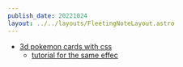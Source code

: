 ```yaml
---
publish_date: 20221024    
layout: ../../layouts/FleetingNoteLayout.astro
---
```

- [3d pokemon cards with css](https://deck-24abcd.netlify.app/) 
	- [tutorial for the same effec](https://twitter.com/akella/status/1584473504975446016?s=20&t=2l6I8nucAA3OYEAPHUHTPg)
